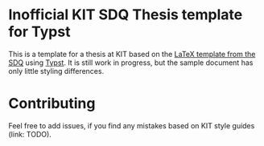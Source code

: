 # Inofficial KIT SDQ Thesis template for Typst
This is a template for a thesis at KIT based on the [LaTeX template from the SDQ](https://sdq.kastel.kit.edu/wiki/Dokumentvorlagen) using [Typst](typst.app).
It is still work in progress, but the sample document has only little styling differences.

# Contributing
Feel free to add issues, if you find any mistakes based on KIT style guides (link: TODO).
